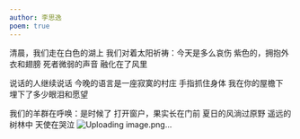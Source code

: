 ```yaml
---
author: 李思逸
poem: true
---
```


清晨，我们走在白色的湖上
我们对着太阳祈祷：今天是多么哀伤
紫色的，拥抱外衣和翅膀
死者微弱的声音
融化在了风里

说话的人继续说话
今晚的语言是一座寂寞的村庄
手指抓住身体
我在你的屋檐下
埋下了多少眼泪和愿望

我们的羊群在呼唤：是时候了
打开窗户，果实长在门前
夏日的风淌过原野
遥远的树林中
天使在哭泣
![Uploading image.png…]()
